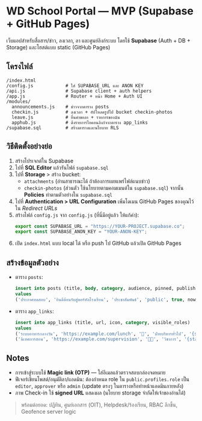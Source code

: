 # WD School Portal — MVP (Supabase + GitHub Pages)

เว็บแอปสำหรับสื่อสาร/ข่าว, ลงเวลา, ลา และศูนย์ลิงก์ระบบ โดยใช้ **Supabase** (Auth + DB + Storage) และโฮสต์แบบ static (GitHub Pages)

## โครงไฟล์
```
/index.html
/config.js            # ใส่ SUPABASE_URL และ ANON KEY
/api.js               # Supabase client + auth helpers
/app.js               # Router + หน้า Home + Auth UI
/modules/
  announcements.js    # ข่าวจากตาราง posts
  checkin.js          # ลงเวลา + อัปโหลดรูปไป bucket checkin-photos
  leave.js            # ยื่นคำขอลา + รายการของฉัน
  apphub.js           # ดึงรายการไอคอนลิงก์จากตาราง app_links
/supabase.sql         # สร้างตารางและนโยบาย RLS
```

## วิธีติดตั้งอย่างย่อ
1. สร้างโปรเจกต์ใน Supabase
2. ไปที่ **SQL Editor** แล้วรันไฟล์ `supabase.sql`
3. ไปที่ **Storage** > สร้าง bucket:
   - `attachments` (อ่านสาธารณะได้ ถ้าต้องการเผยแพร่ไฟล์แนบข่าว)
   - `checkin-photos` (ส่วนตัว ใช้นโยบายตามคอมเมนต์ใน `supabase.sql`)
   จากนั้น **Policies** ทำตามตัวอย่างใน `supabase.sql`
4. ไปที่ **Authentication > URL Configuration** เพิ่มโดเมน GitHub Pages ของคุณไว้ใน *Redirect URLs*
5. สร้างไฟล์ `config.js` จาก `config.js` (ที่นี่มีอยู่แล้ว ให้แก้ค่า):
   ```js
   export const SUPABASE_URL = "https://YOUR-PROJECT.supabase.co";
   export const SUPABASE_ANON_KEY = "YOUR-ANON-KEY";
   ```
6. เปิด `index.html` แบบ local ได้ หรือ push ไป GitHub แล้วเปิด GitHub Pages

## สร้างข้อมูลตัวอย่าง
- ตาราง `posts`:
  ```sql
  insert into posts (title, body, category, audience, pinned, published_at)
  values
  ('ประกาศทดสอบ', 'ยินดีต้อนรับสู่พอร์ทัลโรงเรียน', 'ประชาสัมพันธ์', 'public', true, now());
  ```
- ตาราง `app_links`:
  ```sql
  insert into app_links (title, url, icon, category, visible_roles)
  values
  ('ระบบอาหารกลางวัน', 'https://example.com/lunch', '🍱', 'ฝ่ายบริหารทั่วไป', '{staff}'),
  ('นิเทศการสอน', 'https://example.com/supervision', '🧑‍🏫', 'วิชาการ', '{staff}');
  ```

## Notes
- การเข้าสู่ระบบใช้ **Magic link (OTP)** — ใส่อีเมลแล้วตรวจสอบกล่องจดหมาย
- ฟีเจอร์เขียนโพสต์/อนุมัติลา/แอดมิน: ต้องกำหนด role ใน `public.profiles.role` เป็น `editor`, `approver` หรือ `admin` (update ตรงๆ ในตารางหรือทำหน้าแอดมินภายหลัง)
- ภาพ Check-in ใช้ **signed URL** แสดงผล (นโยบาย storage จำกัดให้เจ้าของอ่านได้)

> พร้อมต่อยอด: ปฏิทิน, ศูนย์เอกสาร (OIT), Helpdesk/ร้องเรียน, RBAC ลึกขึ้น, Geofence server logic
